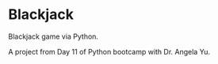 # Blackjack
Blackjack game via Python.

A project from Day 11 of Python bootcamp with Dr. Angela Yu. 
